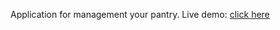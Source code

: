 Application for management your pantry.
Live demo: [click here](https://pantry-e461a.firebaseapp.com)
